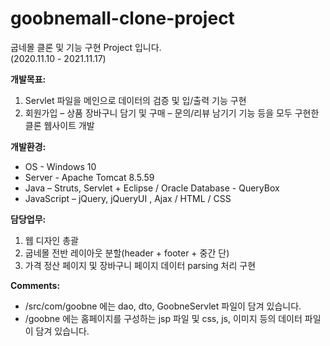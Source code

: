 # goobnemall-clone-project

굽네몰 클론 및 기능 구현 Project 입니다.  
(2020.11.10 - 2021.11.17) 

<b>개발목표:</b>
1. Servlet 파일을 메인으로 데이터의 검증 및 입/출력 기능 구현    
2. 회원가입 – 상품 장바구니 담기 및 구매 – 문의/리뷰 남기기 기능 등을 모두 구현한 클론 웹사이트 개발  

<b>개발환경:</b>    

*  OS - Windows 10  
*  Server - Apache Tomcat 8.5.59  
*  Java – Struts, Servlet + Eclipse / Oracle Database - QueryBox  
*  JavaScript – jQuery, jQueryUI , Ajax / HTML / CSS  
  
<b>담당업무:</b>  

1. 웹 디자인 총괄  
2. 굽네몰 전반 레이아웃 분할(header + footer + 중간 단)  
3. 가격 정산 페이지 및 장바구니 페이지 데이터 parsing 처리 구현  
  
<b>Comments:</b>  
*  /src/com/goobne 에는 dao, dto, GoobneServlet 파일이 담겨 있습니다.  
*  /goobne 에는 홈페이지를 구성하는 jsp 파일 및 css, js, 이미지 등의 데이터 파일이 담겨 있습니다.


